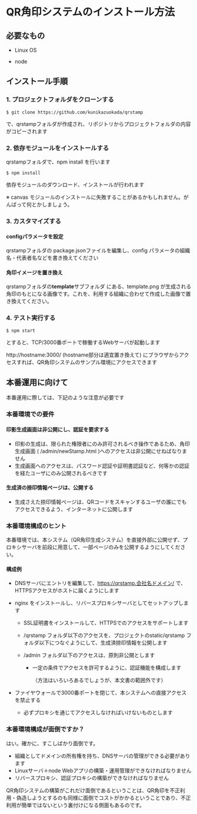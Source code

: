 # QR角印システムのインストール方法



## 必要なもの

- Linux OS

- node



## インストール手順

### 1. プロジェクトフォルダをクローンする

```
$ git clone https://github.com/kunikazuokada/qrstamp
```

で、qrstampフォルダが作成され、リポジトリからプロジェクトフォルダの内容がコピーされます



### 2. 依存モジュールをインストールする

qrstampフォルダで、npm install を行います

```
$ npm install
```

依存モジュールのダウンロード、インストールが行われます

※ canvas モジュールのインストールに失敗することがあるかもしれません。がんばって何とかしましょう。



### 3. カスタマイズする

#### configパラメータを設定

qrstampフォルダの package.jsonファイルを編集し、config パラメータの組織名・代表者名などを書き換えてください

#### 角印イメージを置き換え

qrstampフォルダの**template**サブフォルダ にある、template.png が生成される角印のもとになる画像です。これを、利用する組織に合わせて作成した画像で置き換えてください。



### 4. テスト実行する

```
$ npm start
```

とすると、TCP/3000番ポートで稼働するWebサーバが起動します

http://hostname:3000/  (hostname部分は適宜置き換えて) にブラウザからアクセスすれば、QR角印システムのサンプル環境にアクセスできます



## 本番運用に向けて

本番運用に際しては、下記のような注意が必要です

### 本番環境での要件

#### 印影生成画面は非公開にし、認証を要求する

- 印影の生成は、限られた権限者にのみ許可されるべき操作であるため、角印生成画面 ( /admin/newStamp.html )へのアクセスは非公開にせねばなりません
- 生成画面へのアクセスは、パスワード認証や証明書認証など、何等かの認証を経たユーザにのみ公開されるべきです

#### 生成済の捺印情報ページは、公開する

- 生成さえた捺印情報ページは、QRコードをスキャンするユーザの誰にでもアクセスできるよう、インターネットに公開します



### 本番環境構成のヒント

本番環境では、本システム（QR角印生成システム）を直接外部に公開せず、プロキシサーバを前段に用意して、一部ページのみを公開するようにしてください。

#### 構成例

- DNSサーバにエントリを編集して、https://qrstamp.会社名ドメイン/ で、HTTPSアクセスがホストに届くようにします

- nginx をインストールし、リバースプロキシサーバとしてセットアップします

  - SSL証明書をインストールして、HTTPSでのアクセスをサポートします

  - /qrstamp フォルダ以下のアクセスを、プロジェクトのstatic/qrstamp フォルダ以下につなぐようにして、生成済捺印情報を公開します

  - /admin フォルダ以下のアクセスは、原則非公開とします

    - 一定の条件でアクセスを許可するように、認証機能を構成します

      （方法はいろいろあるでしょうが、本文書の範囲外です）

- ファイヤウォールで3000番ポートを閉じて、本システムへの直接アクセスを禁止する

  - 必ずプロキシを通じてアクセスしなければいけないものとします



### 本番環境構成が面倒ですか？

はい。確かに、すこしばかり面倒です。

- 組織としてドメインの所有権を持ち、DNSサーバの管理ができる必要があります
- Linuxサーバ＋node Webアプリの構築・運用管理ができなければなりません
- リバースプロキシ、認証プロキシの構築ができなければなりません



QR角印システムの構築がこれだけ面倒であるということは、QR角印を不正利用・偽造しようとするのも同様に面倒でコストがかかるということであり、不正利用が簡単ではないという裏付けになる側面もあるのです。

